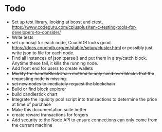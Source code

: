 # Todo
* Set up test library, looking at boost and ctest, https://www.codeguru.com/cplusplus/ten-c-testing-tools-for-developers-to-consider/
* Write tests
* set up nosql for each node, CouchDB looks good. https://docs.couchdb.org/en/stable/setup/cluster.html or possibly just write json to file for each node.
* Find all instances of json::parse() and put them 
in a try/catch block. Anytime these fail, it kills the running node.
* Add front end for users to create wallets
* ~~Modify the handleBlockChain method to only send over blocks that the requesting node is missing.~~
* ~~set new nodes to imediately request the blockchain~~
* Build or find block explorer
* build candlestick chart
* Integrate the liquidity pool script into transactions to determine the price at time of purchase
* Make this documentation suite better
* create reward transactions for forgers
* Add security to the Node API to ensure connections can only come from the current machine